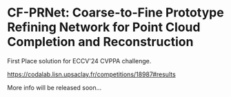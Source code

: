 # CF-PRNet: Coarse-to-Fine Prototype Refining Network for Point Cloud Completion and Reconstruction

First Place solution for ECCV'24 CVPPA challenge. 

https://codalab.lisn.upsaclay.fr/competitions/18987#results

More info will be released soon...
